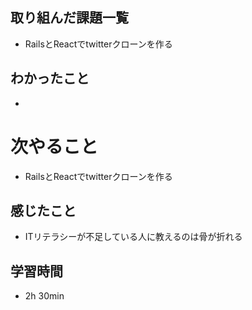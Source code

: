 ## 取り組んだ課題一覧
- RailsとReactでtwitterクローンを作る
## わかったこと
- 
# 次やること
- RailsとReactでtwitterクローンを作る
## 感じたこと
- ITリテラシーが不足している人に教えるのは骨が折れる
## 学習時間
- 2h 30min